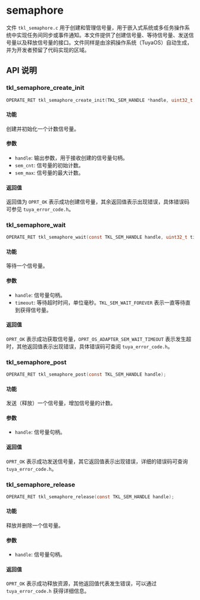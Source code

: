 # semaphore

文件 `tkl_semaphore.c` 用于创建和管理信号量，用于嵌入式系统或多任务操作系统中实现任务间同步或事件通知。本文件提供了创建信号量、等待信号量、发送信号量以及释放信号量的接口。文件同样是由涂鸦操作系统（TuyaOS）自动生成，并为开发者预留了代码实现的区域。

## API 说明

### tkl_semaphore_create_init

```c
OPERATE_RET tkl_semaphore_create_init(TKL_SEM_HANDLE *handle, uint32_t sem_cnt, uint32_t sem_max);
```

#### 功能

创建并初始化一个计数信号量。

#### 参数

- `handle`: 输出参数，用于接收创建的信号量句柄。
- `sem_cnt`: 信号量的初始计数。
- `sem_max`: 信号量的最大计数。

#### 返回值

返回值为 `OPRT_OK` 表示成功创建信号量，其余返回值表示出现错误，具体错误码可参见 `tuya_error_code.h`。

### tkl_semaphore_wait

```c
OPERATE_RET tkl_semaphore_wait(const TKL_SEM_HANDLE handle, uint32_t timeout);
```

#### 功能

等待一个信号量。

#### 参数

- `handle`: 信号量句柄。
- `timeout`: 等待超时时间，单位毫秒。`TKL_SEM_WAIT_FOREVER` 表示一直等待直到获得信号量。

#### 返回值

`OPRT_OK` 表示成功获取信号量，`OPRT_OS_ADAPTER_SEM_WAIT_TIMEOUT` 表示发生超时，其他返回值表示出现错误，具体错误码可查阅 `tuya_error_code.h`。

### tkl_semaphore_post

```c
OPERATE_RET tkl_semaphore_post(const TKL_SEM_HANDLE handle);
```

#### 功能

发送（释放）一个信号量，增加信号量的计数。

#### 参数

- `handle`: 信号量句柄。

#### 返回值

`OPRT_OK` 表示成功发送信号量，其它返回值表示出现错误，详细的错误码可查询 `tuya_error_code.h`。

### tkl_semaphore_release

```c
OPERATE_RET tkl_semaphore_release(const TKL_SEM_HANDLE handle);
```

#### 功能

释放并删除一个信号量。

#### 参数

- `handle`: 信号量句柄。

#### 返回值

`OPRT_OK` 表示成功释放资源，其他返回值代表发生错误，可以通过 `tuya_error_code.h` 获得详细信息。

